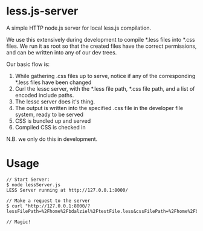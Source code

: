 less.js-server
============
A simple HTTP node.js server for local less.js compilation.

We use this extensively during development to compile *.less files into *.css files. We run it as root so that the created files have the correct permissions, and can be written into any of our dev trees.

Our basic flow is:

1. While gathering .css files up to serve, notice if any of the corresponding *.less files have been changed
2. Curl the lessc server, with the *.less file path, *.css file path, and a list of encoded include paths.
3. The lessc server does it's thing.
4. The output is written into the specified .css file in the developer file system, ready to be served
5. CSS is bundled up and served
6. Compiled CSS is checked in

N.B. we only do this in development. 

Usage
=====

    // Start Server:
    $ node lessServer.js
    LESS Server running at http://127.0.0.1:8000/

    // Make a request to the server
    $ curl "http://127.0.0.1:8000/?lessFilePath=%2Fhome%2Fbdalziel%2FtestFile.less&cssFilePath=%2Fhome%2Fbdalziel%2FtestFile.css&paths=%2Fhome%2Fbdalziel%2F

    // Magic!
